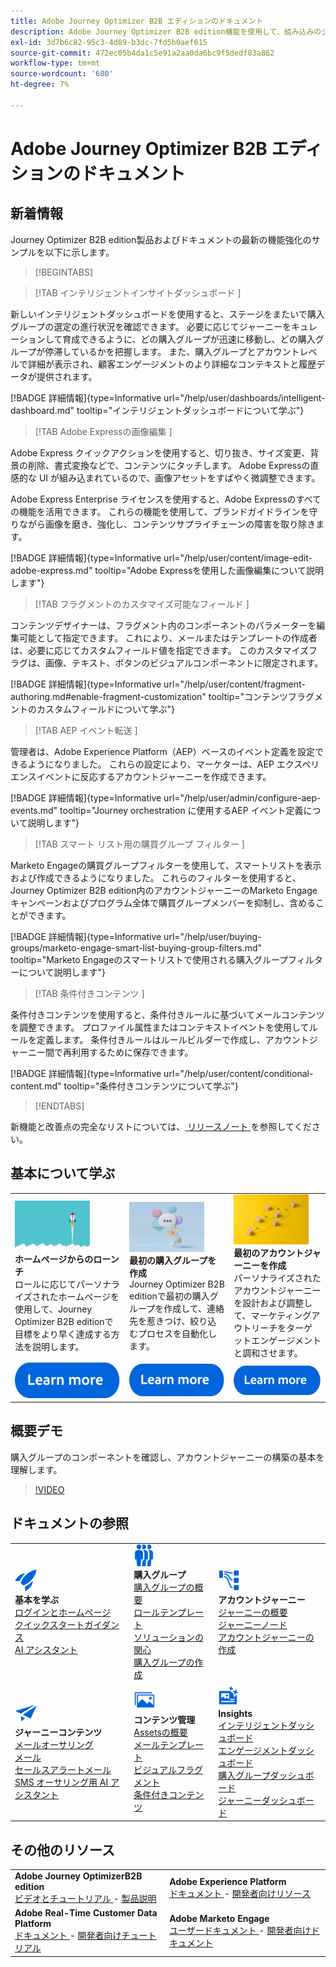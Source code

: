 ```yaml
---
title: Adobe Journey Optimizer B2B エディションのドキュメント
description: Adobe Journey Optimizer B2B edition機能を使用して、組み込みのジェネレーティブ AI と業界最先端の自動化機能を使用して、アカウントジャーニーを調整し、グループジャーニーを購入する方法を説明します。
exl-id: 3d7b6c82-95c3-4d89-b3dc-7fd5b0aef615
source-git-commit: 472ec05b4da1c5e91a2aa0da6bc9f5dedf03a862
workflow-type: tm+mt
source-wordcount: '680'
ht-degree: 7%

---
```


# Adobe Journey Optimizer B2B エディションのドキュメント

## 新着情報

Journey Optimizer B2B edition製品およびドキュメントの最新の機能強化のサンプルを以下に示します。

>[!BEGINTABS]

>[!TAB  インテリジェントインサイトダッシュボード ]

新しいインテリジェントダッシュボードを使用すると、ステージをまたいで購入グループの選定の進行状況を確認できます。 必要に応じてジャーニーをキュレーションして育成できるように、どの購入グループが迅速に移動し、どの購入グループが停滞しているかを把握します。 また、購入グループとアカウントレベルで詳細が表示され、顧客エンゲージメントのより詳細なコンテキストと履歴データが提供されます。

[!BADGE 詳細情報]{type=Informative url="/help/user/dashboards/intelligent-dashboard.md" tooltip="インテリジェントダッシュボードについて学ぶ"}

>[!TAB Adobe Expressの画像編集 ]

Adobe Express クイックアクションを使用すると、切り抜き、サイズ変更、背景の削除、書式変換などで、コンテンツにタッチします。 Adobe Expressの直感的な UI が組み込まれているので、画像アセットをすばやく微調整できます。

Adobe Express Enterprise ライセンスを使用すると、Adobe Expressのすべての機能を活用できます。 これらの機能を使用して、ブランドガイドラインを守りながら画像を磨き、強化し、コンテンツサプライチェーンの障害を取り除きます。

[!BADGE 詳細情報]{type=Informative url="/help/user/content/image-edit-adobe-express.md" tooltip="Adobe Expressを使用した画像編集について説明します"}

>[!TAB  フラグメントのカスタマイズ可能なフィールド ]

コンテンツデザイナーは、フラグメント内のコンポーネントのパラメーターを編集可能として指定できます。 これにより、メールまたはテンプレートの作成者は、必要に応じてカスタムフィールド値を指定できます。 このカスタマイズフラグは、画像、テキスト、ボタンのビジュアルコンポーネントに限定されます。

[!BADGE 詳細情報]{type=Informative url="/help/user/content/fragment-authoring.md#enable-fragment-customization" tooltip="コンテンツフラグメントのカスタムフィールドについて学ぶ"}

>[!TAB AEP イベント転送 ]

管理者は、Adobe Experience Platform（AEP）ベースのイベント定義を設定できるようになりました。 これらの設定により、マーケターは、AEP エクスペリエンスイベントに反応するアカウントジャーニーを作成できます。

[!BADGE 詳細情報]{type=Informative url="/help/user/admin/configure-aep-events.md" tooltip="Journey orchestration に使用するAEP イベント定義について説明します"}

>[!TAB  スマート リスト用の購買グループ フィルター ]

Marketo Engageの購買グループフィルターを使用して、スマートリストを表示および作成できるようになりました。 これらのフィルターを使用すると、Journey Optimizer B2B edition内のアカウントジャーニーのMarketo Engage キャンペーンおよびプログラム全体で購買グループメンバーを抑制し、含めることができます。

[!BADGE 詳細情報]{type=Informative url="/help/user/buying-groups/marketo-engage-smart-list-buying-group-filters.md" tooltip="Marketo Engageのスマートリストで使用される購入グループフィルターについて説明します"}

>[!TAB  条件付きコンテンツ ]

条件付きコンテンツを使用すると、条件付きルールに基づいてメールコンテンツを調整できます。 プロファイル属性またはコンテキストイベントを使用してルールを定義します。 条件付きルールはルールビルダーで作成し、アカウントジャーニー間で再利用するために保存できます。

[!BADGE 詳細情報]{type=Informative url="/help/user/content/conditional-content.md" tooltip="条件付きコンテンツについて学ぶ"}

>[!ENDTABS]

新機能と改善点の完全なリストについては、[ リリースノート ](../user/release-notes/release-notes.md) を参照してください。<!-- Stay up-to-date with the latest changes in our documentation by visiting the [documentation updates page](using/rn/documentation-updates.md).-->

## 基本について学ぶ

<table style="table-layout:fixed">
  <tr style="border: 0;">
    <td>
    <a href="home-page.md"><img width="120px" src="./assets/launch.png" alt="製品使用の開始"></a>
    <div><strong> ホームページからのローンチ </strong><br/> ロールに応じてパーソナライズされたホームページを使用して、Journey Optimizer B2B editionで目標をより早く達成する方法を説明します。</div>
    </td>
      <td>
    <a href="buying-groups/buying-groups-overview.md"><img width="120px" src="./assets/communication.png" alt="購買グループ"></a>
    <div><strong> 最初の購入グループを作成 </strong><br/>Journey Optimizer B2B editionで最初の購入グループを作成して、連絡先を惹きつけ、絞り込むプロセスを自動化します。</div>
    </td>
    <td>
    <a href="journeys/journey-overview.md"><img width="120px" src="./assets/flow.png" alt="アカウントジャーニー"></a>
    <div><strong> 最初のアカウントジャーニーを作成 </strong><br/> パーソナライズされたアカウントジャーニーを設計および調整して、マーケティングアウトリーチをターゲットエンゲージメントと調和させます。 
    </div>
    </td>
  </tr>
  <tr style="border: 0;">
    <td align="center"><a href="home-page.md"><img src="../assets/learn-more.svg" alt="詳細情報"></a></td>
    <td align="center"><a href="buying-groups/buying-groups-overview.md"><img src="../assets/learn-more.svg" alt="詳細情報"></a></td>
    <td align="center"><a href="journeys/journey-overview.md"><img src="../assets/learn-more.svg" alt="詳細情報"></a></td>
    </tr>
</table>

## 概要デモ

購入グループのコンポーネントを確認し、アカウントジャーニーの構築の基本を理解します。

>[!VIDEO](https://video.tv.adobe.com/v/3432054?quality=12)

## ドキュメントの参照

<table style="table-layout:auto">
  <tr style="border: 0;">
    <td>
      <img src="../assets/do-not-localize/icon-quick-start.svg" width="35px" alt="基本を学ぶ"><br/>
      <strong> 基本を学ぶ </strong><br/><a href="home-page.md"> ログインとホームページ </a><br/><a href="./start/get-started.md"> クイックスタートガイダンス </a><br/><a href="./ai-assistant/ai-assistant-overview.md">AI アシスタント </a>
    </td>
    <!--
    <td>
      <img src="../assets/do-not-localize/icon-configure.svg" width="35px"><br/>
      <strong>Configuration<br/>administration</strong><br/><a href="using/configuration/channel-surfaces.md">Channel surfaces</a> - <a href="using/configuration/about-data-sources-events-actions.md">Configure journeys</a>  - <a href="using/administration/permissions-overview.md">Access control</a> - <a href="using/administration/sandboxes.md">Sandboxes management</a>
    </td> -->
    <td>
      <img src="../assets/do-not-localize/icon_audience.svg" width="35px" alt="購買グループ"><br/>
      <strong> 購入グループ </strong><br/><a href="./buying-groups/buying-groups-overview.md"> 購入グループの概要 </a><br/><a href="./buying-groups/buying-groups-role-templates.md"> ロールテンプレート </a><br/><a href="./buying-groups/solution-interests.md"> ソリューションの関心 </a><br/><a href="./buying-groups/buying-groups-create.md"> 購入グループの作成 </a>
    </td>
    <td>
      <img src="../assets/do-not-localize/icon-paths.svg" width="35px" alt="アカウントジャーニー"><br/>
      <strong> アカウントジャーニー </strong><br/><a href="./journeys/journey-overview.md">ジャーニーの概要 </a><br/><a href="./journeys/journey-nodes.md">ジャーニーノード </a><br/><a href="./journeys/journey-overview.md#create-an-account-journey"> アカウントジャーニーの作成 </a>
    </td>
  </tr>
  <tr style="border: 0;">
    <td>
      <img src="../assets/do-not-localize/icon-campaign.svg" width="35px" alt="ジャーニーコンテンツ"><br/>
      <strong>ジャーニーコンテンツ </strong><br/><a href="./content/email-authoring.md"> メールオーサリング </a><br/><a href="./content/ai-assistant-emails.md"> メール </a><br/><a href="./content/sales-alert-email.md"> セールスアラートメール </a><br/><a href="./content/sms-authoring.md">SMS オーサリング用 AI アシスタント </a>
    </td>
        <td>
      <img src="../assets/do-not-localize/icon_assets.svg" width="35px" alt="コンテンツ管理"><br/>
      <strong> コンテンツ管理 </strong><br/><a href="./content/assets-overview.md">Assetsの概要 </a><br/><a href="./content/email-templates.md"> メールテンプレート </a><br/><a href="./content/fragments.md"> ビジュアルフラグメント </a><br/><a href="./content/conditional-content.md"> 条件付きコンテンツ </a>
    </td>
    <td>
      <img src="../assets/do-not-localize/icon-offer.svg" width="35px" alt="インサイトとダッシュボード"><br/>
      <strong>Insights</strong><br/><a href="./dashboards/intelligent-dashboard.md"> インテリジェントダッシュボード </a><br/><a href="./dashboards/engagement-dashboard.md"> エンゲージメントダッシュボード </a><br/><a href="./dashboards/buying-groups-dashboard.md"> 購入グループダッシュボード </a><br/><a href="./dashboards/journeys-dashboard.md">ジャーニーダッシュボード </a>
    </td>

</tr>
</table>

## その他のリソース

<table style="table-layout:fixed"><tr style="border: 0;">
<tr><td><strong>Adobe Journey OptimizerB2B edition</strong><br/>
<a href="https://experienceleague.adobe.com/en/docs/journey-optimizer-b2b-learn/tutorials/overview" target="_blank"> ビデオとチュートリアル </a> - <a href="https://helpx.adobe.com/legal/product-descriptions/adobe-journey-optimizer-b2b.html" target="_blank"> 製品説明 </a> <!-- - <a href="https://www.adobe.com/content/dam/cc/en/security/pdfs/AJO_SecurityOverview.pdf" target="_blank">Security overview (PDF)</a> - <a href="https://developer.adobe.com/journey-optimizer-apis/" target="_blank">APIs reference</a> - <a href="https://experienceleague.adobe.com/tools/ajo-schemas/schema-dictionary.html" target="_blank">Journey Optimizer Schema Dictionary</a> -->
</td>
<td><strong>Adobe Experience Platform</strong><br/>
<a href="https://experienceleague.adobe.com/en/docs/experience-platform/landing/home" target="_blank"> ドキュメント </a> - <a href="https://business.adobe.com/products/experience-platform/documentation-and-developer-resources.html" target="_blank"> 開発者向けリソース </a>
</td></tr>
<tr><td><strong>Adobe Real-Time Customer Data Platform</strong><br/>
<a href="https://experienceleague.adobe.com/ja/docs/experience-platform/rtcdp/home" target="_blank"> ドキュメント </a> - <a href="https://experienceleague.adobe.com/en/docs/platform-learn/getting-started-for-data-architects-and-data-engineers/overview" target="_blank"> 開発者向けチュートリアル </a>
</td><td><strong>Adobe Marketo Engage</strong><br/>
<a href="https://experienceleague.adobe.com/ja/docs/marketo/using/home" target="_blank"> ユーザードキュメント </a> - <a href="https://experienceleague.adobe.com/ja/docs/marketo-developer/marketo/home" target="_blank"> 開発者向けドキュメント </a>
</td>
</tr></table>

